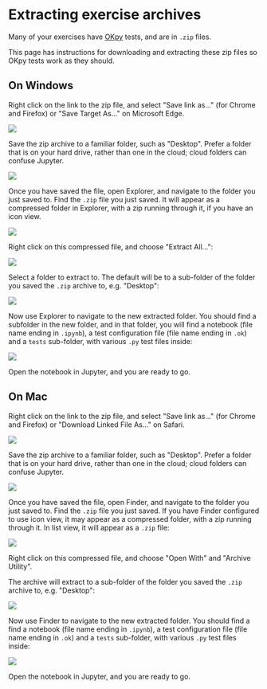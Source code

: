 # Extracting exercise archives

Many of your exercises have [OKpy](https://okpy.org) tests, and are in `.zip` files.

This page has instructions for downloading and extracting these zip files so
OKpy tests work as they should.

## On Windows

Right click on the link to the zip file, and select "Save link as..." (for
Chrome and Firefox) or "Save Target As..." on Microsoft Edge.

![](../images/save_as.png)

Save the zip archive to a familiar folder, such as "Desktop".  Prefer a folder that is on your hard drive, rather than one in the cloud; cloud folders can confuse Jupyter.

![](../images/save_as_desktop.png)

Once you have saved the file, open Explorer, and navigate to the folder you just saved to.  Find the `.zip` file you just saved.  It will appear as a compressed folder in Explorer, with a zip running through it, if you have an icon view.

![](../images/desktop_zipped_archive.png)

Right click on this compressed file, and choose "Extract All...":

![](../images/desktop_zipped_extract_all.png)

Select a folder to extract to.  The default will be to a sub-folder of the
folder you saved the `.zip` archive to, e.g. "Desktop":

![](../images/desktop_zipped_extract_to.png)

Now use Explorer to navigate to the new extracted folder.  You should find a subfolder in the new folder, and in that folder, you will find a notebook (file name ending in `.ipynb`), a test configuration file (file name ending in `.ok`) and a `tests` sub-folder, with various `.py` test files inside:

![](../images/desktop_zipped_extracted.png)

Open the notebook in Jupyter, and you are ready to go.

## On Mac

Right click on the link to the zip file, and select "Save link as..." (for
Chrome and Firefox) or "Download Linked File As..." on Safari.

![](../images/save_as.png)

Save the zip archive to a familiar folder, such as "Desktop".  Prefer a folder that is on your hard drive, rather than one in the cloud; cloud folders can confuse Jupyter.

![](../images/save_as_desktop_mac.png)

Once you have saved the file, open Finder, and navigate to the folder you just saved to.  Find the `.zip` file you just saved.  If you have Finder configured to use icon view, it may appear as a compressed folder,  with a zip running through it.  In list view, it will appear as a `.zip` file:

![](../images/desktop_zipped_archive_mac.png)

Right click on this compressed file, and choose "Open With" and "Archive
Utility".

The archive will extract to a sub-folder of the folder you saved the `.zip`
archive to, e.g. "Desktop":

![](../images/desktop_zipped_extracted_folder_mac.png)

Now use Finder to navigate to the new extracted folder.  You should find
a find a notebook (file name ending in `.ipynb`), a test configuration file
(file name ending in `.ok`) and a `tests` sub-folder, with various `.py` test
files inside:

![](../images/desktop_zipped_extracted_mac.png)

Open the notebook in Jupyter, and you are ready to go.

